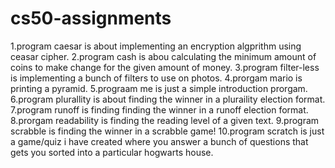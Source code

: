 # cs50-assignments
1.program caesar is about implementing an encryption algprithm using ceasar cipher.
2.program cash is abou calculating the minimum amount of coins to make change for the given amount of money.
3.program filter-less is implementing a bunch of filters to use on photos.
4.prorgam mario is printing a pyramid.
5.prograam me is just a simple introduction prorgam.
6.program plurallity is about finding the winner in a pluraility election format.
7.program runoff is finding finding the winner in a runoff election format.
8.prorgam readability is finding the reading level of a given text.
9.program scrabble is finding the winner in a scrabble game!
10.program scratch is just a game/quiz i have created where you answer a bunch of questions that gets you sorted into a particular hogwarts house.
